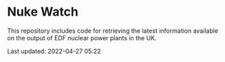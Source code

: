 # Nuke Watch

This repository includes code for retrieving the latest information available on the output of EDF nuclear power plants in the UK.

Last updated: 2022-04-27 05:22